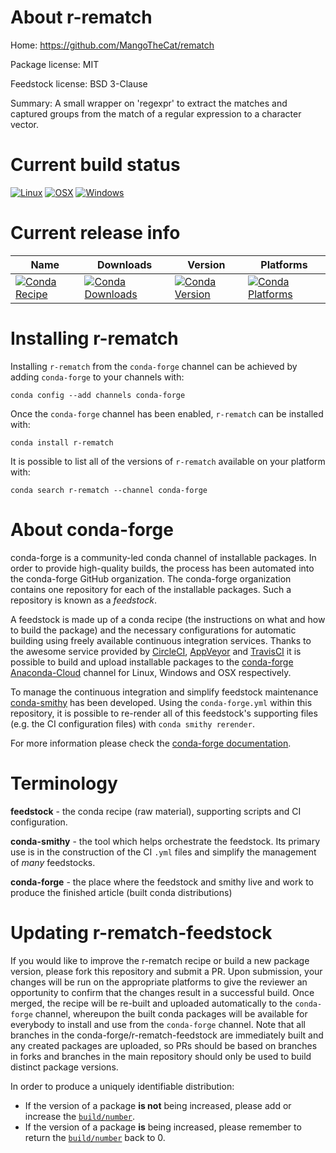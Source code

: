 About r-rematch
===============

Home: https://github.com/MangoTheCat/rematch

Package license: MIT

Feedstock license: BSD 3-Clause

Summary: A small wrapper on 'regexpr' to extract the matches and captured groups from the match of a regular expression to a character vector.



Current build status
====================

[![Linux](https://img.shields.io/circleci/project/github/conda-forge/r-rematch-feedstock/master.svg?label=Linux)](https://circleci.com/gh/conda-forge/r-rematch-feedstock)
[![OSX](https://img.shields.io/travis/conda-forge/r-rematch-feedstock/master.svg?label=macOS)](https://travis-ci.org/conda-forge/r-rematch-feedstock)
[![Windows](https://img.shields.io/appveyor/ci/conda-forge/r-rematch-feedstock/master.svg?label=Windows)](https://ci.appveyor.com/project/conda-forge/r-rematch-feedstock/branch/master)

Current release info
====================

| Name | Downloads | Version | Platforms |
| --- | --- | --- | --- |
| [![Conda Recipe](https://img.shields.io/badge/recipe-r--rematch-green.svg)](https://anaconda.org/conda-forge/r-rematch) | [![Conda Downloads](https://img.shields.io/conda/dn/conda-forge/r-rematch.svg)](https://anaconda.org/conda-forge/r-rematch) | [![Conda Version](https://img.shields.io/conda/vn/conda-forge/r-rematch.svg)](https://anaconda.org/conda-forge/r-rematch) | [![Conda Platforms](https://img.shields.io/conda/pn/conda-forge/r-rematch.svg)](https://anaconda.org/conda-forge/r-rematch) |

Installing r-rematch
====================

Installing `r-rematch` from the `conda-forge` channel can be achieved by adding `conda-forge` to your channels with:

```
conda config --add channels conda-forge
```

Once the `conda-forge` channel has been enabled, `r-rematch` can be installed with:

```
conda install r-rematch
```

It is possible to list all of the versions of `r-rematch` available on your platform with:

```
conda search r-rematch --channel conda-forge
```


About conda-forge
=================

conda-forge is a community-led conda channel of installable packages.
In order to provide high-quality builds, the process has been automated into the
conda-forge GitHub organization. The conda-forge organization contains one repository
for each of the installable packages. Such a repository is known as a *feedstock*.

A feedstock is made up of a conda recipe (the instructions on what and how to build
the package) and the necessary configurations for automatic building using freely
available continuous integration services. Thanks to the awesome service provided by
[CircleCI](https://circleci.com/), [AppVeyor](https://www.appveyor.com/)
and [TravisCI](https://travis-ci.org/) it is possible to build and upload installable
packages to the [conda-forge](https://anaconda.org/conda-forge)
[Anaconda-Cloud](https://anaconda.org/) channel for Linux, Windows and OSX respectively.

To manage the continuous integration and simplify feedstock maintenance
[conda-smithy](https://github.com/conda-forge/conda-smithy) has been developed.
Using the ``conda-forge.yml`` within this repository, it is possible to re-render all of
this feedstock's supporting files (e.g. the CI configuration files) with ``conda smithy rerender``.

For more information please check the [conda-forge documentation](https://conda-forge.org/docs/).

Terminology
===========

**feedstock** - the conda recipe (raw material), supporting scripts and CI configuration.

**conda-smithy** - the tool which helps orchestrate the feedstock.
                   Its primary use is in the construction of the CI ``.yml`` files
                   and simplify the management of *many* feedstocks.

**conda-forge** - the place where the feedstock and smithy live and work to
                  produce the finished article (built conda distributions)


Updating r-rematch-feedstock
============================

If you would like to improve the r-rematch recipe or build a new
package version, please fork this repository and submit a PR. Upon submission,
your changes will be run on the appropriate platforms to give the reviewer an
opportunity to confirm that the changes result in a successful build. Once
merged, the recipe will be re-built and uploaded automatically to the
`conda-forge` channel, whereupon the built conda packages will be available for
everybody to install and use from the `conda-forge` channel.
Note that all branches in the conda-forge/r-rematch-feedstock are
immediately built and any created packages are uploaded, so PRs should be based
on branches in forks and branches in the main repository should only be used to
build distinct package versions.

In order to produce a uniquely identifiable distribution:
 * If the version of a package **is not** being increased, please add or increase
   the [``build/number``](https://conda.io/docs/user-guide/tasks/build-packages/define-metadata.html#build-number-and-string).
 * If the version of a package **is** being increased, please remember to return
   the [``build/number``](https://conda.io/docs/user-guide/tasks/build-packages/define-metadata.html#build-number-and-string)
   back to 0.
